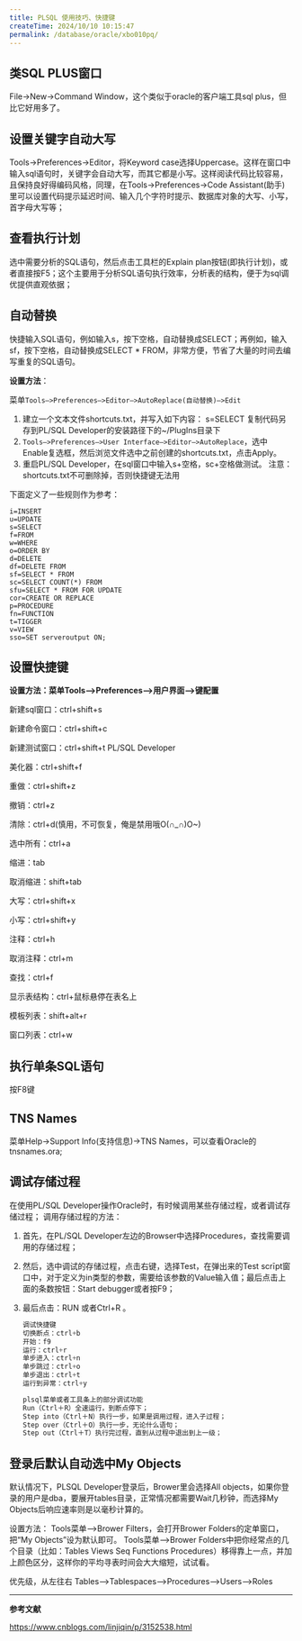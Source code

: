 ```yaml
---
title: PLSQL 使用技巧、快捷键
createTime: 2024/10/10 10:15:47
permalink: /database/oracle/xbo010pq/
---
```



## 类SQL PLUS窗口

File->New->Command Window，这个类似于oracle的客户端工具sql plus，但比它好用多了。

## 设置关键字自动大写

Tools->Preferences->Editor，将Keyword case选择Uppercase。这样在窗口中输入sql语句时，关键字会自动大写，而其它都是小写。这样阅读代码比较容易，且保持良好得编码风格，同理，在Tools->Preferences->Code Assistant(助手)里可以设置代码提示延迟时间、输入几个字符时提示、数据库对象的大写、小写，首字母大写等；

## 查看执行计划

选中需要分析的SQL语句，然后点击工具栏的Explain plan按钮(即执行计划)，或者直接按F5；这个主要用于分析SQL语句执行效率，分析表的结构，便于为sql调优提供直观依据；

## 自动替换

快捷输入SQL语句，例如输入s，按下空格，自动替换成SELECT；再例如，输入sf，按下空格，自动替换成SELECT * FROM，非常方便，节省了大量的时间去编写重复的SQL语句。

**设置方法**：

菜单`Tools–>Preferences–>Editor–>AutoReplace(自动替换)–>Edit`

1. 建立一个文本文件shortcuts.txt，并写入如下内容： s=SELECT 复制代码另存到PL/SQL Developer的安装路径下的~/PlugIns目录下
2. `Tools–>Preferences–>User Interface–>Editor–>AutoReplace`，选中Enable复选框，然后浏览文件选中之前创建的shortcuts.txt，点击Apply。
3. 重启PL/SQL Developer，在sql窗口中输入s+空格，sc+空格做测试。 注意：shortcuts.txt不可删除掉，否则快捷键无法用

下面定义了一些规则作为参考：

```
i=INSERT
u=UPDATE
s=SELECT
f=FROM
w=WHERE
o=ORDER BY
d=DELETE
df=DELETE FROM
sf=SELECT * FROM
sc=SELECT COUNT(*) FROM
sfu=SELECT * FROM FOR UPDATE
cor=CREATE OR REPLACE
p=PROCEDURE
fn=FUNCTION
t=TIGGER
v=VIEW
sso=SET serveroutput ON;
```



## 设置快捷键

**设置方法：菜单Tools–>Preferences–>用户界面–>键配置**

新建sql窗口：ctrl+shift+s 

新建命令窗口：ctrl+shift+c 

新建测试窗口：ctrl+shift+t PL/SQL Developer

美化器：ctrl+shift+f 

重做：ctrl+shift+z 

撤销：ctrl+z 

清除：ctrl+d(慎用，不可恢复，俺是禁用哦O(∩_∩)O~)

 选中所有：ctrl+a 

缩进：tab 

取消缩进：shift+tab 

大写：ctrl+shift+x 

小写：ctrl+shift+y 

注释：ctrl+h 

取消注释：ctrl+m 

查找：ctrl+f 

显示表结构：ctrl+鼠标悬停在表名上 

模板列表：shift+alt+r 

窗口列表：ctrl+w

## 执行单条SQL语句

按F8键

## TNS Names

菜单Help->Support Info(支持信息)->TNS Names，可以查看Oracle的tnsnames.ora;

## 调试存储过程

在使用PL/SQL Developer操作Oracle时，有时候调用某些存储过程，或者调试存储过程； 调用存储过程的方法：

1. 首先，在PL/SQL Developer左边的Browser中选择Procedures，查找需要调用的存储过程；

2. 然后，选中调试的存储过程，点击右键，选择Test，在弹出来的Test scrīpt窗口中，对于定义为in类型的参数，需要给该参数的Value输入值；最后点击上面的条数按钮：Start debugger或者按F9；

3. 最后点击：RUN 或者Ctrl+R 。

   ```sql
   调试快捷键
   切换断点：ctrl+b
   开始：f9
   运行：ctrl+r
   单步进入：ctrl+n
   单步跳过：ctrl+o
   单步退出：ctrl+t
   运行到异常：ctrl+y
   
   plsql菜单或者工具条上的部分调试功能
   Run（Ctrl＋R）全速运行，到断点停下；
   Step into（Ctrl＋N）执行一步，如果是调用过程，进入子过程；
   Step over（Ctrl＋O）执行一步，无论什么语句；
   Step out（Ctrl＋T）执行完过程，直到从过程中退出到上一级；
   ```

## 登录后默认自动选中My Objects

默认情况下，PLSQL Developer登录后，Brower里会选择All objects，如果你登录的用户是dba，要展开tables目录，正常情况都需要Wait几秒钟，而选择My Objects后响应速率则是以毫秒计算的。

设置方法： Tools菜单–>Brower Filters，会打开Brower Folders的定单窗口，把“My Objects”设为默认即可。 Tools菜单–>Brower Folders中把你经常点的几个目录（比如：Tables Views Seq Functions Procedures）移得靠上一点，并加上颜色区分，这样你的平均寻表时间会大大缩短，试试看。

优先级，从左往右 Tables–>Tablespaces–>Procedures–>Users–>Roles



---

**参考文献**

https://www.cnblogs.com/linjiqin/p/3152538.html